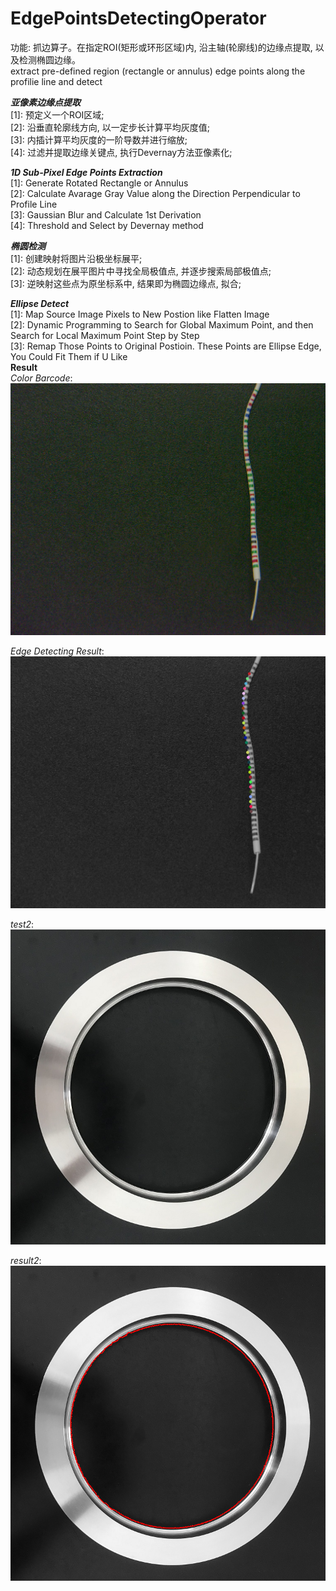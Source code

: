 # EdgePointsDetectingOperator
功能: 抓边算子。在指定ROI(矩形或环形区域)内, 沿主轴(轮廓线)的边缘点提取, 以及检测椭圆边缘。    
extract pre-defined region (rectangle or annulus) edge points along the profilie line and detect 


___亚像素边缘点提取___  
[1]: 预定义一个ROI区域;  
[2]: 沿垂直轮廓线方向, 以一定步长计算平均灰度值;  
[3]: 内插计算平均灰度的一阶导数并进行缩放;  
[4]: 过滤并提取边缘关键点, 执行Devernay方法亚像素化;   

___1D Sub-Pixel Edge Points Extraction___    
[1]: Generate Rotated Rectangle or Annulus   
[2]: Calculate Avarage Gray Value along the Direction Perpendicular to Profile Line  
[3]: Gaussian Blur and Calculate 1st Derivation  
[4]: Threshold and Select by Devernay method   
  
___椭圆检测___  
[1]: 创建映射将图片沿极坐标展平;  
[2]: 动态规划在展平图片中寻找全局极值点, 并逐步搜索局部极值点;  
[3]: 逆映射这些点为原坐标系中, 结果即为椭圆边缘点, 拟合;

___Ellipse Detect___   
[1]: Map Source Image Pixels to New Postion like Flatten Image  
[2]: Dynamic Programming to Search for Global Maximum Point, and then Search for Local Maximum Point Step by Step  
[3]: Remap Those Points to Original Postioin. These Points are Ellipse Edge, You Could Fit Them if U Like  
__Result__  
*Color Barcode*:  
![image](https://github.com/LLiDaBao/EdgePointsDetectingOperator/blob/master/images/color_barcode.jpg)  

*Edge Detecting Result*:  
![image](https://github.com/LLiDaBao/EdgePointsDetectingOperator/blob/master/images/result1.jpg)  

*test2*:  
![image](https://github.com/LLiDaBao/EdgePointsDetectingOperator/blob/master/images/loop.jpg)  

*result2*:  
![image](https://github.com/LLiDaBao/EdgePointsDetectingOperator/blob/master/images/result2.jpg)
